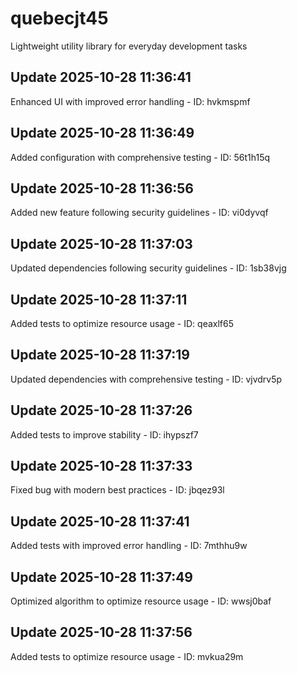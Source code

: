 # quebecjt45
Lightweight utility library for everyday development tasks

## Update 2025-10-28 11:36:41
Enhanced UI with improved error handling - ID: hvkmspmf


## Update 2025-10-28 11:36:49
Added configuration with comprehensive testing - ID: 56t1h15q


## Update 2025-10-28 11:36:56
Added new feature following security guidelines - ID: vi0dyvqf


## Update 2025-10-28 11:37:03
Updated dependencies following security guidelines - ID: 1sb38vjg


## Update 2025-10-28 11:37:11
Added tests to optimize resource usage - ID: qeaxlf65


## Update 2025-10-28 11:37:19
Updated dependencies with comprehensive testing - ID: vjvdrv5p


## Update 2025-10-28 11:37:26
Added tests to improve stability - ID: ihypszf7


## Update 2025-10-28 11:37:33
Fixed bug with modern best practices - ID: jbqez93l


## Update 2025-10-28 11:37:41
Added tests with improved error handling - ID: 7mthhu9w


## Update 2025-10-28 11:37:49
Optimized algorithm to optimize resource usage - ID: wwsj0baf


## Update 2025-10-28 11:37:56
Added tests to optimize resource usage - ID: mvkua29m

